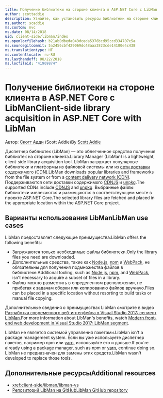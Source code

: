 ```yaml
---
title: Получение библиотеки на стороне клиента в ASP.NET Core с LibMan
author: scottaddie
description: Узнайте, как установить ресурсы библиотеки на стороне клиента в проекте ASP.NET Core с помощью диспетчера библиотек (LibMan).
ms.author: scaddie
ms.custom: mvc
ms.date: 08/14/2018
uid: client-side/libman/index
ms.openlocfilehash: b21ab0dbeda043dceda5376bcd95ccd334707c5a
ms.sourcegitcommit: 5a2456cbf429069dc48aaa2823cde14100e4c438
ms.translationtype: HT
ms.contentlocale: ru-RU
ms.lasthandoff: 08/22/2018
ms.locfileid: "41909874"
---
```

# <a name="client-side-library-acquisition-in-aspnet-core-with-libman"></a><span data-ttu-id="c23bd-103">Получение библиотеки на стороне клиента в ASP.NET Core с LibMan</span><span class="sxs-lookup"><span data-stu-id="c23bd-103">Client-side library acquisition in ASP.NET Core with LibMan</span></span>

<span data-ttu-id="c23bd-104">Автор: [Скотт Адди](https://twitter.com/Scott_Addie) (Scott Addie)</span><span class="sxs-lookup"><span data-stu-id="c23bd-104">By [Scott Addie](https://twitter.com/Scott_Addie)</span></span>

<span data-ttu-id="c23bd-105">Диспетчер библиотек (LibMan) — это облегченное средство получения библиотек на стороне клиента.</span><span class="sxs-lookup"><span data-stu-id="c23bd-105">Library Manager (LibMan) is a lightweight, client-side library acquisition tool.</span></span> <span data-ttu-id="c23bd-106">LibMan загружает популярные библиотеки и платформы из файловой системы или из [сети доставки содержимого (CDN)](https://wikipedia.org/wiki/Content_delivery_network).</span><span class="sxs-lookup"><span data-stu-id="c23bd-106">LibMan downloads popular libraries and frameworks from the file system or from a [content delivery network (CDN)](https://wikipedia.org/wiki/Content_delivery_network).</span></span> <span data-ttu-id="c23bd-107">Поддерживаются сети доставки содержимого [CDNJS](https://cdnjs.com/) и [unpkg](https://unpkg.com/#/).</span><span class="sxs-lookup"><span data-stu-id="c23bd-107">The supported CDNs include [CDNJS](https://cdnjs.com/) and [unpkg](https://unpkg.com/#/).</span></span> <span data-ttu-id="c23bd-108">Выбранные файлы библиотеки извлекаются и размещаются в соответствующем месте в проекте ASP.NET Core.</span><span class="sxs-lookup"><span data-stu-id="c23bd-108">The selected library files are fetched and placed in the appropriate location within the ASP.NET Core project.</span></span>

## <a name="libman-use-cases"></a><span data-ttu-id="c23bd-109">Варианты использования LibMan</span><span class="sxs-lookup"><span data-stu-id="c23bd-109">LibMan use cases</span></span>

<span data-ttu-id="c23bd-110">LibMan предоставляет следующие преимущества:</span><span class="sxs-lookup"><span data-stu-id="c23bd-110">LibMan offers the following benefits:</span></span>

* <span data-ttu-id="c23bd-111">Загружаются только необходимые файлы библиотеки.</span><span class="sxs-lookup"><span data-stu-id="c23bd-111">Only the library files you need are downloaded.</span></span>
* <span data-ttu-id="c23bd-112">Дополнительные средства, такие как [Node.js](https://nodejs.org), [npm](https://www.npmjs.com) и [WebPack](https://webpack.js.org), не обязательны для получения подмножества файлов в библиотеке.</span><span class="sxs-lookup"><span data-stu-id="c23bd-112">Additional tooling, such as [Node.js](https://nodejs.org), [npm](https://www.npmjs.com), and [WebPack](https://webpack.js.org), isn't necessary to acquire a subset of files in a library.</span></span>
* <span data-ttu-id="c23bd-113">Файлы можно разместить в определенном расположении, не прибегая к задачам сборки или копированию файлов вручную.</span><span class="sxs-lookup"><span data-stu-id="c23bd-113">Files can be placed in a specific location without resorting to build tasks or manual file copying.</span></span>

<span data-ttu-id="c23bd-114">Дополнительные сведения о преимуществах LibMan смотрите в видео [Разработка современного веб-интерфейса в Visual Studio 2017: сегмент LibMan](https://channel9.msdn.com/Events/Build/2017/B8073#time=43m34s).</span><span class="sxs-lookup"><span data-stu-id="c23bd-114">For more information about LibMan's benefits, watch [Modern front-end web development in Visual Studio 2017: LibMan segment](https://channel9.msdn.com/Events/Build/2017/B8073#time=43m34s).</span></span>

<span data-ttu-id="c23bd-115">LibMan не является системой управления пакетами.</span><span class="sxs-lookup"><span data-stu-id="c23bd-115">LibMan isn't a package management system.</span></span> <span data-ttu-id="c23bd-116">Если вы уже используете диспетчер пакетов, например npm или [yarn](https://yarnpkg.com), используйте его и дальше.</span><span class="sxs-lookup"><span data-stu-id="c23bd-116">If you're already using a package manager, such as npm or [yarn](https://yarnpkg.com), continue doing so.</span></span> <span data-ttu-id="c23bd-117">LibMan не предназначен для замены этих средств.</span><span class="sxs-lookup"><span data-stu-id="c23bd-117">LibMan wasn't developed to replace those tools.</span></span>

## <a name="additional-resources"></a><span data-ttu-id="c23bd-118">Дополнительные ресурсы</span><span class="sxs-lookup"><span data-stu-id="c23bd-118">Additional resources</span></span>

* <xref:client-side/libman/libman-vs>
* [<span data-ttu-id="c23bd-119">Репозиторий LibMan на GitHub</span><span class="sxs-lookup"><span data-stu-id="c23bd-119">LibMan GitHub repository</span></span>](https://github.com/aspnet/LibraryManager)
